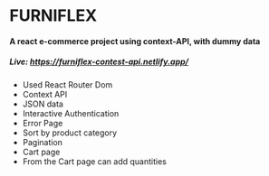 # FURNIFLEX 
#### A react e-commerce project using context-API, with dummy data
##### Live: https://furniflex-contest-api.netlify.app/


- Used React Router Dom
- Context API
- JSON data
- Interactive Authentication
- Error Page
- Sort by product category
- Pagination
- Cart page
- From the Cart page can add quantities 

